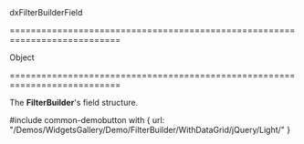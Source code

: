 <!--id-->dxFilterBuilderField<!--/id-->
===========================================================================
<!--type-->Object<!--/type-->
===========================================================================

<!--shortDescription-->
The **FilterBuilder**'s field structure.
<!--/shortDescription-->

<!--fullDescription-->
#include common-demobutton with {
    url: "/Demos/WidgetsGallery/Demo/FilterBuilder/WithDataGrid/jQuery/Light/"
}
<!--/fullDescription-->